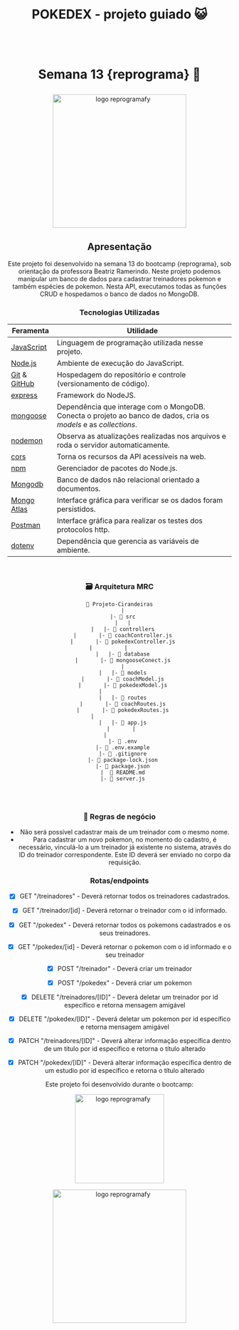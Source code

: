 
<h1 align="center">
    <br>
    <p align="center"> POKEDEX - projeto guiado 😺<p>
</h1>

<h1 align="center">
    <br>
    <p align="center"> Semana 13 {reprograma} 💜 <p>
</h1>


<p align="center">
<img src="https://user-images.githubusercontent.com/64453332/182519344-171cb529-702c-4514-b311-e4b8addb61f1.gif" alt="logo reprogramafy" width="300">
</p> <p align="center"> </p>


<center> 

## Apresentação
Este projeto foi desenvolvido na semana 13 do bootcamp {reprograma}, sob orientação da professora Beatriz Ramerindo. Neste projeto podemos manipular um banco de dados para cadastrar treinadores pokemon e também espécies de pokemon. 
Nesta API, executamos todas as funções CRUD e hospedamos o banco de dados no MongoDB.


### Tecnologias Utilizadas 


|  Feramenta    |        Utilidade |
| ------------- | -----------------|
|[JavaScript](https://www.javascript.com) 	    |Linguagem de programação utilizada nesse projeto.| 
|[Node.js](https://nodejs.org/en/)	    |Ambiente de execução do JavaScript.
|[Git](https://git-scm.com) & [GitHub](https://github.com/) | Hospedagem do repositório e controle (versionamento de código).
|[express](https://www.npmjs.com/package/express)	    |Framework do NodeJS.
|[mongoose](https://www.npmjs.com/package/mongoose)|Dependência que interage com o MongoDB. Conecta o projeto ao banco de dados, cria os *models* e as *collections*.
|[nodemon](https://www.npmjs.com/package/nodemon)	    |Observa as atualizações realizadas nos arquivos e roda o servidor automaticamente.
|[cors](https://www.npmjs.com/package/cors)|Torna os recursos da API acessíveis na web.
|[npm](https://docs.npmjs.com/cli/v6/commands/npm-install) 	        |Gerenciador de pacotes do Node.js.
|[Mongodb](https://www.mongodb.com)	    |Banco de dados não relacional orientado a documentos.
|[Mongo Atlas](https://www.mongodb.com/cloud/atlas/register)	|Interface gráfica para verificar se os dados foram persistidos.
|[Postman](https://documenter.getpostman.com/view/16821311/UVRAHSEo)	    |Interface gráfica para realizar os testes dos protocolos http.
|[dotenv](https://www.npmjs.com/package/dotenv)|Dependência que gerencia as variáveis de ambiente.

<br>

 ### 🗃️ Arquitetura MRC 
 ```
 📁 Projeto-Cirandeiras
   |
   |- 📁 src
   |   |
   |   |- 📁 controllers
   |       |- 📑 coachController.js
   |       |- 📑 pokedexController.js
   |          |         
   |   |- 📁 database
   |       |- 📑 mongooseConect.js
   |
   |   |- 📁 models
   |       |- 📑 coachModel.js
   |       |- 📑 pokedexModel.js
   |              
   |   |- 📁 routes
   |       |- 📑 coachRoutes.js
   |       |- 📑 pokedexRoutes.js
   |                   
   |   |- 📑 app.js
   |       | 
   |           
   |- 📑 .env
   |- 📑 .env.example
   |- 📑 .gitignore
   |- 📑 package-lock.json
   |- 📑 package.json
   |  📑 README.md
   |- 📑 server.js
   
   ```
 <br>

 ### 📃  Regras de negócio 

- Não será possível cadastrar mais de um treinador com o mesmo nome.
- Para cadastrar um novo pokemon, no momento do cadastro, é necessário, vinculá-lo a um treinador já existente no sistema, através do ID do treinador correspondente. Este ID deverá ser enviado no corpo da requisição.

 
### Rotas/endpoints

 - [x] GET "/treinadores" - Deverá retornar todos os treinadores cadastrados.

 - [x] GET "/treinador/[id] - Deverá retornar o treinador com o id informado.

 - [x] GET "/pokedex" - Deverá retornar todos os pokemons cadastrados e os seus treinadores.

 - [x] GET "/pokedex/[id] - Deverá retornar o pokemon com o id informado e o seu treinador

 - [x] POST "/treinador" - Deverá criar um treinador

 - [x] POST "/pokedex" - Deverá criar um pokemon

 - [x] DELETE "/treinadores/[ID]" - Deverá deletar um treinador por id específico e retorna mensagem amigável

 - [x] DELETE "/pokedex/[ID]" - Deverá deletar um pokemon por id específico e retorna mensagem amigável

 - [x] PATCH "/treinadores/[ID]" - Deverá alterar informação específica dentro de um titulo por id específico e retorna o título alterado

 - [x] PATCH "/pokedex/[ID]" - Deverá alterar informação específica dentro de um estudio por id específico e retorna o título alterado

Este projeto foi desenvolvido durante o bootcamp:

<p align="center">
<img src="https://user-images.githubusercontent.com/64453332/181824592-356442f6-1286-49ba-a8ce-51f6c66a71b9.png" alt="logo reprogramafy" width="200">
</p> <p align="center"> </p>

<p align="center">
<img src="https://user-images.githubusercontent.com/64453332/182519299-f517545c-3f7f-4bc7-a4dc-00f27914614f.gif" alt="logo reprogramafy" width="300">
</p> <p align="center"> </p>


